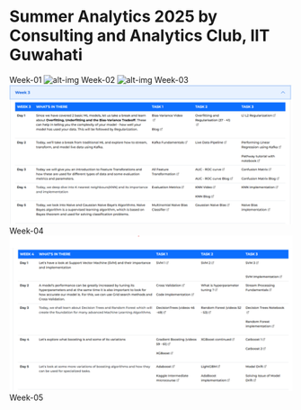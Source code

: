 # Summer Analytics 2025 by Consulting and Analytics Club, IIT Guwahati
Week-01
![alt-img](img.png)
Week-02
![alt-img](img2.png)
Week-03
![alt-img](img3.png)
Week-04
![alt-img](img4.png)
Week-05


